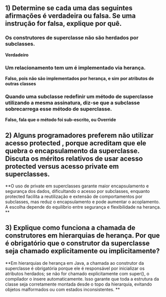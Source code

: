 ## 1) Determine se cada uma das seguintes afirmações é verdadeira ou falsa. Se uma instrução for falsa, explique por quê.

### Os construtores de superclasse não são herdados por subclasses. 
**Verdadeiro**

### Um relacionamento tem um é implementado via herança.
**Falso, pois não são implementados por herança, e sim por atributos de outras classes**

### Quando uma subclasse redefinir um método de superclasse utilizando a mesma assinatura, diz-se que a subclasse sobrecarrega esse método de superclasse.
**Falso, fala que o método foi sub-escrito, ou Override**

## 2) Alguns programadores preferem não utilizar acesso protected , porque acreditam que ele quebra o encapsulamento da superclasse. Discuta os méritos relativos de usar acesso protected versus acesso private em superclasses.
**O uso de private em superclasses garante maior encapsulamento e segurança dos dados, dificultando o acesso por subclasses, enquanto protected facilita a reutilização e extensão de comportamentos por subclasses, mas reduz o encapsulamento e pode aumentar o acoplamento. A escolha depende do equilíbrio entre segurança e flexibilidade na herança.
**

## 3) Explique como funciona a chamada de construtores em hierarquias de herança. Por que é obrigatório que o construtor da superclasse seja chamado explicitamente ou implicitamente?
**Em hierarquias de herança em Java, a chamada ao construtor da superclasse é obrigatória porque ele é responsável por inicializar os atributos herdados; se não for chamado explicitamente com super(), o compilador o insere automaticamente. Isso garante que toda a estrutura da classe seja corretamente montada desde o topo da hierarquia, evitando objetos malformados ou com estados inconsistentes.
**
